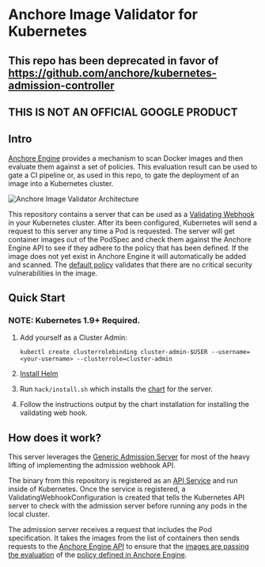# Anchore Image Validator for Kubernetes

## This repo has been deprecated in favor of https://github.com/anchore/kubernetes-admission-controller
## THIS IS NOT AN OFFICIAL GOOGLE PRODUCT

## Intro

[Anchore Engine](https://github.com/anchore/anchore-engine) provides a mechanism to scan Docker images and then evaluate them against
a set of policies. This evaluation result can be used to gate a CI pipeline or, as used in this repo,
to gate the deployment of an image into a Kubernetes cluster.

![Anchore Image Validator Architecture](docs/img/anchore-validator-arch.png)

This repository contains a server that can be used as a [Validating Webhook](https://kubernetes.io/docs/admin/admission-controllers/#validatingadmissionwebhook-alpha-in-18-beta-in-19)
in your Kubernetes cluster. After its been configured, Kubernetes will send a request to this server any time a Pod is requested.
The server will get container images out of the PodSpec and check them against the Anchore Engine API to see if they
adhere to the policy that has been defined. If the image does not yet exist in Anchore Engine it will automatically be added
and scanned. The [default policy](anchore-policy-validator/templates/default-policy/configmap.yaml) validates that there are no critical security vulnerabilities in the image.

## Quick Start

### NOTE: Kubernetes 1.9+ Required.

1. Add yourself as a Cluster Admin:

    ```shell
    kubectl create clusterrolebinding cluster-admin-$USER --username=<your-username> --clusterrole=cluster-admin
    ```

1. [Install Helm](https://github.com/kubernetes/helm/blob/master/docs/install.md)

1. Run `hack/install.sh` which installs the [chart](anchore-policy-validator) for the server.

1. Follow the instructions output by the chart installation for installing the validating web hook.

## How does it work?

This server leverages the [Generic Admission Server](https://github.com/openshift/generic-admission-server)
for most of the heavy lifting of implementing the admission webhook API.

The binary from this repository is registered as an [API Service](https://kubernetes.io/docs/tasks/access-kubernetes-api/setup-extension-api-server/)
and run inside of Kubernetes. Once the service is registered, a ValidatingWebhookConfiguration is created
that tells the Kubernetes API server to check with the admission server before running any pods in the local cluster.

The admission server receives a request that includes the Pod specification. It takes the images from the list of containers
then sends requests to the [Anchore Engine API](https://app.swaggerhub.com/apis/anchore/anchore-engine/0.1.3) to ensure 
that the [images are passing the evaluation](https://github.com/anchore/anchore-engine/wiki/Evaluating-Images-against-Policies)
of the [policy defined in Anchore Engine](https://github.com/anchore/anchore-engine/wiki/Working-with-Policies).
